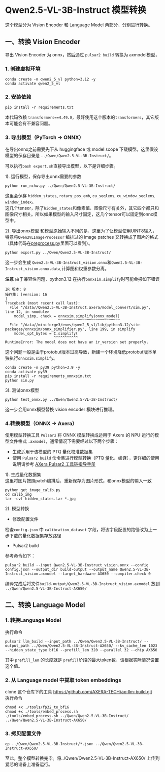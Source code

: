 # Qwen2.5-VL-3B-Instruct 模型转换
这个模型分为 Vision Encoder 和 Language Model 两部分，分别进行转换。

## 一、转换 Vision Encoder 

导出 Vision Encoder 为 onnx，然后通过 `pulsar2 build` 转换为 axmodel模型，

### 1. 创建虚拟环境

```
conda create -n qwen2_5_vl python=3.12 -y
conda activate qwen2_5_vl
```

### 2. 安装依赖

```
pip install -r requirements.txt
```
本代码依赖 `transformers==4.49.0`，最好使用这个版本的`transformers`，其它版本可能会有不兼容问题。

### 3. 导出模型（PyTorch -> ONNX）

在导出onnx之前需要先下从 huggingface 或 model scope 下载模型。这里假设模型的保存目录是 `../Qwen/Qwen2.5-VL-3B-Instruct/`。    

可以执行`bash export.sh`直接导出模型，以下是详细步骤。  

1). 运行模型，保存导出onnx需要的参数
```
python run_nchw.py ../Qwen/Qwen2.5-VL-3B-Instruct/
```
这里会保存 `hidden_states`, `rotary_pos_emb`, `cu_seqlens`, `cu_window_seqlens`, `window_index`。  
这几个tensor，除了`hidden_states`和像素值、图像尺寸有关外，其它四个都只和图像尺寸相关。所以如果模型的输入尺寸固定，这几个tensor可以固定到onnx模型中。

2). 导出onnx模型
和模型原始输入不同的是，这里为了让模型使用UINT8输入，特意将`Qwen2VLImageProcessor` 编排过的 image patches 又转换成了图片的格式（具体代码在[preprocess.py](preprocess.py)里面可以看到）。  

```
python export.py ../Qwen/Qwen2.5-VL-3B-Instruct/
```
这一步会生成 `Qwen2.5-VL-3B-Instruct_vision.onnx`和`Qwen2.5-VL-3B-Instruct_vision.onnx.data`,计算图和权重参数分离。

**注意**
由于兼容性问题，python3.12 在执行`onnxsim.simplify`时可能会报如下错误
```
IR 版本: 8
操作集: [version: 16
]
Traceback (most recent call last):
  File "/data//Qwen2.5-VL-3B-Instruct.axera/model_convert/sim.py", line 12, in <module>
    model_simp, check = onnxsim.simplify(onnx_model)
                        ^^^^^^^^^^^^^^^^^^^^^^^^^^^^
  File "/data//miniforge3/envs/qwen2_5_vl/lib/python3.12/site-packages/onnxsim/onnx_simplifier.py", line 199, in simplify
    model_opt_bytes = C.simplify(
                      ^^^^^^^^^^^
RuntimeError: The model does not have an ir_version set properly.
```
这个问题一般是由于protobuf版本过高导致，新建一个环境降低protobuf版本单独执行`onnxsim.simplify`。  
```
conda create -n py39 python=3.9 -y 
conda activate py39
pip install -r requirements_onnxsim.txt
python sim.py
```

3). 测试onnx模型

```
python test_onnx.py ../Qwen/Qwen2.5-VL-3B-Instruct/
```
这一步会用onnx模型替换 vision encoder 模块进行推理。

### 4.转换模型（ONNX -> Axera）

使用模型转换工具 `Pulsar2` 将 ONNX 模型转换成适用于 Axera 的 NPU 运行的模型文件格式 `.axmodel`，通常情况下需要经过以下两个步骤：

- 生成适用于该模型的 PTQ 量化校准数据集
- 使用 `Pulsar2 build` 命令集进行模型转换（PTQ 量化、编译），更详细的使用说明请参考 [AXera Pulsar2 工具链指导手册](https://pulsar2-docs.readthedocs.io/zh-cn/latest/index.html)

1). 生成量化数据集  
这里将图片按照patch编排后，重新保存为图片形式，和onnx模型的输入一致  
```
python get_image_calib.py
cd calib_img
tar -cvf hidden_states.tar *.jpg
```

2). 模型转换

* 修改配置文件
 
检查`config.json` 中 `calibration_dataset` 字段，将该字段配置的路径改为上一步下载的量化数据集存放路径  

* Pulsar2 build

参考命令如下：

```
pulsar2 build --input Qwen2.5-VL-3B-Instruct_vision.onnx --config config.json --output_dir build-output --output_name Qwen2.5-VL-3B-Instruct_vision.axmodel --target_hardware AX650 --compiler.check 0
```
编译完成后将文件`build-output/Qwen2.5-VL-3B-Instruct_vision.axmodel` 放到 `../Qwen/Qwen2.5-VL-3B-Instruct-AX650/`

## 二、转换 Language Model  

### 1. 转换Language Model  
执行命令
```
pulsar2 llm_build --input_path ../Qwen/Qwen2.5-VL-3B-Instruct/ --output_path ../Qwen/Qwen2.5-VL-3B-Instruct-AX650/ --kv_cache_len 1023 --hidden_state_type bf16 --prefill_len 320 --parallel 32 --chip AX650
```
其中 `prefill_len` 的长度就是 `prefill`阶段的最大token数，请根据实际情况设置这个值。

### 2. 从 Language model 中提取 token embeddings  
clone 这个仓库下的工具 https://github.com/AXERA-TECH/ax-llm-build.git   
执行命令  
```
chmod +x ./tools/fp32_to_bf16
chmod +x ./tools/embed_process.sh
./tools/embed_process.sh ../Qwen/Qwen2.5-VL-3B-Instruct/ ../Qwen/Qwen2.5-VL-3B-Instruct-AX650/
```
### 3. 拷贝配置文件
```
cp ../Qwen/Qwen2.5-VL-3B-Instruct/*.json ../Qwen/Qwen2.5-VL-3B-Instruct-AX650/
```

至此，整个模型转换完毕。将../Qwen/Qwen2.5-VL-3B-Instruct-AX650/ 上传到爱芯的设备上准备运行。    